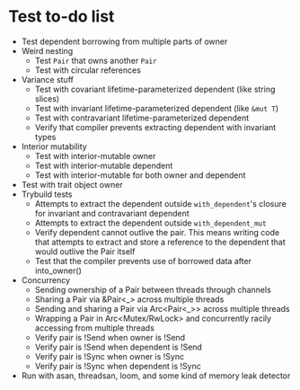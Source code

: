 # Test to-do list
- Test dependent borrowing from multiple parts of owner
- Weird nesting
  - Test `Pair` that owns another `Pair`
  - Test with circular references
- Variance stuff
  - Test with covariant lifetime-parameterized dependent (like string slices)
  - Test with invariant lifetime-parameterized dependent (like `&mut T`)
  - Test with contravariant lifetime-parameterized dependent
  - Verify that compiler prevents extracting dependent with invariant types
- Interior mutability
  - Test with interior-mutable owner
  - Test with interior-mutable dependent
  - Test with interior-mutable for both owner and dependent
- Test with trait object owner
- Trybuild tests
  - Attempts to extract the dependent outside `with_dependent`'s closure for
  invariant and contravariant dependent
  - Attempts to extract the dependent outside `with_dependent_mut`
  - Verify dependent cannot outlive the pair. This means writing code that
    attempts to extract and store a reference to the dependent that would
    outlive the Pair itself
  - Test that the compiler prevents use of borrowed data after into_owner()
- Concurrency
  - Sending ownership of a Pair between threads through channels
  - Sharing a Pair via &Pair<_> across multiple threads
  - Sending and sharing a Pair via Arc<Pair<_>> across multiple threads
  - Wrapping a Pair in Arc<Mutex/RwLock> and concurrently racily accessing from
    multiple threads
  - Verify pair is !Send when owner is !Send
  - Verify pair is !Send when dependent is !Send
  - Verify pair is !Sync when owner is !Sync
  - Verify pair is !Sync when dependent is !Sync
- Run with asan, threadsan, loom, and some kind of memory leak detector
